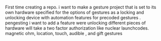 First time creating a repo. i want to make a gesture project that is set to its own hardware specified for the options of gestures as a locking and unlocking device with automation features for precoded gestures . pengesting
i want to add a feature were unlocking different pieces of hardware will take a two factor authorization like nuclear launchcodes. magnetic ohm, location, touch, audible , and gift gestures
